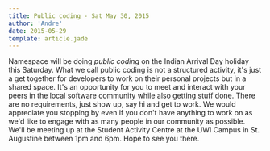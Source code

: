 ```yaml
---
title: Public coding - Sat May 30, 2015
author: 'Andre'
date: 2015-05-29
template: article.jade
---
```


Namespace will be doing *public coding* on the Indian Arrival Day holiday this Saturday. 
What we call public coding is not a structured activity, it's just a get together for developers to work on their personal projects but in a shared space. 
It's an opportunity for you to meet and interact with your peers in the local software community while also getting stuff done.
There are no requirements, just show up, say hi and get to work. 
We would appreciate you stopping by even if you don't have anything to work on as we'd like to engage with as many people in our community as possible.
We'll be meeting up at the Student Activity Centre at the UWI Campus in St. Augustine between 1pm and 6pm. Hope to see you there.
